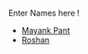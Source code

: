 Enter Names here !
- [Mayank Pant](https://github.com/obiwan04kanobi)
- [Roshan](https://github.com/raushan73)